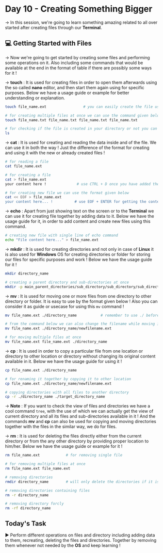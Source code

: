 # Day 10 - Creating Something Bigger

→ In this session, we're going to learn something amazing related to all over started after creating files through our **Terminal**.

## 💻 Getting Started with Files

→ Now we're going to get started by creating some files and performing some operations on it. Also including some commands that would be available at the end in the format of table if there are possibly some ways for it !

→ **touch** : It is used for creating files in order to open them afterwards using the so called **nano** editor, and then start them again using for specific purposes. Below we have a usage guide or example for better understanding or explanation.

```bash
touch file_name.ext                 # you can easily create the file using this command

# for creating multiple files at once we can use the command given below
touch file_name.txt file_name.txt file_name.txt file_name.txt

# for checking if the file is created in your directory or not you can use the ls command
ls
```

→ **cat** : It is used for creating and reading the data inside and of the file. We can use it in both the way ! Just the difference of the format for creating and using it with the new or already created files !

```bash
# for reading a file
cat file_name.ext

# for creating a file 
cat > file_name.ext
your content here !              # use CTRL + D once you have added the required content

# for creating new file we can use the format given below
cat << EOF > file_name.ext
your content here... !          # use EOF + ENTER for getting the content ended
```

→ **echo** : Apart from just showing text on the screen or to the **Terminal** we can use it for creating file together by adding data to it. Below we have the usage guide for it, in order to add content and create new files using this command.

```bash
# creating new file with single line of echo command
echo "File content here..." > file_name.ext
```

→ **mkdir** : It is used for creating directories and not only in case of **Linux** it is also used for **Windows** OS for creating directories or folder for storing our files for specific purposes and work ! Below we have the usage guide for it !

```bash
mkdir directory_name

# creating a parent directory and sub-directories at once
mkdir -p main_parent_directories/sub_directory/sub_directory/sub_directory
```

→ **mv** : It is used for moving one or more files from one directory to other directory or folder. It is easy to use by the format given below ! Also you can consider it as guide or usecase for using this `mv` command !

```bash
mv file_name.ext ./directory_name           # remember to use ./ before the directory name in order to mark it as directory in the command

# from the command below we can also change the filename while moving it to a particular directory
mv file_name.ext ./directory_name/newfilename.ext

# for moving multiple files at once
mv file_name.ext file_name.ext ./directory_name
```

→ **cp** : It is used in order to copy a particular file from one location or directory to other location or directory without changing its original content available in it. Below we have the usage guide for using it !

```bash
cp file_name.ext ./directory_name

# for renaming it together by copying it to other location
cp file_name.ext ./directory_name/newfilename.ext

# copying directories with all files to another directory
cp -r ./directory_name ./target_directory_name
```

→ **Note** : If you want to check the view of files and directories we have a cool command `tree`, with the use of which we can actually get the view of current directory and all its files and sub-directories available in it ! And the commands **mv** and **cp** can also be used for copying and moving directories together with the files in the similar way, we do for files.

→ **rm** : It is used for deleting the files directly either from the current directory or from the any other directory by providing proper location to him/her. Below we have the usage guide or example for it !

```bash
rm file_name.ext            # for removing single file

# for removing multiple files at once
rm file_name.ext file_name.ext

# removing directories
rmdir directory_name        # will only delete the directories if it is empty

# removing directories containing files
rm -r directory_name

# removing directory forcly
rm -rf directory_name
```

## Today's Task

▶️ Perform different operations on files and directory including adding data to them, recreating, deleting the files and directories. Together by removing them whenever not needed by the **OS** and keep learning !